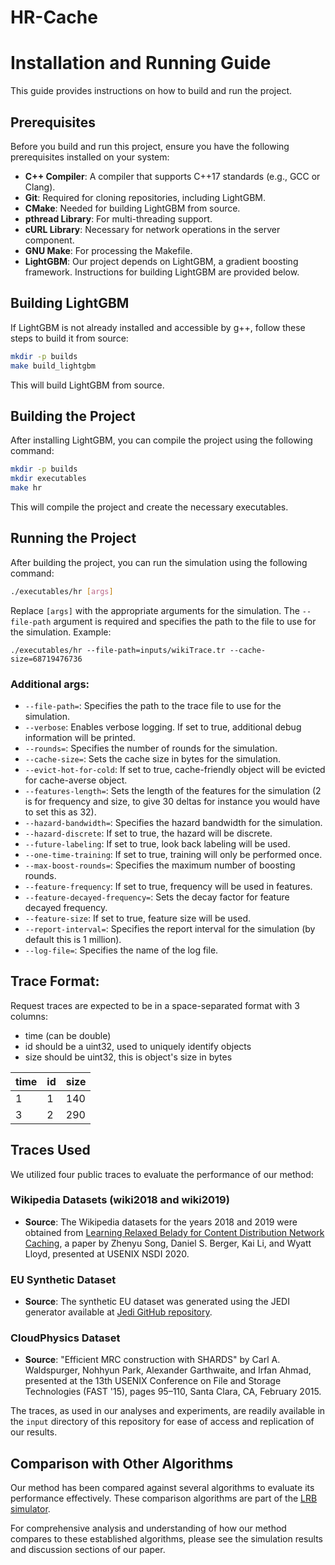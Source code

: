 # HR-Cache

# Installation and Running Guide

This guide provides instructions on how to build and run the project.

## Prerequisites

Before you build and run this project, ensure you have the following prerequisites installed on your system:

- **C++ Compiler**: A compiler that supports C++17 standards (e.g., GCC or Clang).
- **Git**: Required for cloning repositories, including LightGBM.
- **CMake**: Needed for building LightGBM from source.
- **pthread Library**: For multi-threading support.
- **cURL Library**: Necessary for network operations in the server component.
- **GNU Make**: For processing the Makefile.
- **LightGBM**: Our project depends on LightGBM, a gradient boosting framework. Instructions for building LightGBM are provided below.

## Building LightGBM
If LightGBM is not already installed and accessible by g++, follow these steps to build it from source:

```bash
mkdir -p builds
make build_lightgbm
```

This will build LightGBM from source.

## Building the Project

After installing LightGBM, you can compile the project using the following command:

```bash
mkdir -p builds
mkdir executables
make hr
```

This will compile the project and create the necessary executables.

## Running the Project

After building the project, you can run the simulation using the following command:

```bash
./executables/hr [args]
```

Replace `[args]` with the appropriate arguments for the simulation. The `--file-path` argument is required and specifies the path to the file to use for the simulation. Example:

```bashe
./executables/hr --file-path=inputs/wikiTrace.tr --cache-size=68719476736
```

### Additional args:

- `--file-path=`: Specifies the path to the trace file to use for the simulation.
- `--verbose`: Enables verbose logging. If set to true, additional debug information will be printed.
- `--rounds=`: Specifies the number of rounds for the simulation.
- `--cache-size=`: Sets the cache size in bytes for the simulation.
- `--evict-hot-for-cold`: If set to true, cache-friendly object will be evicted for cache-averse object.
- `--features-length=`: Sets the length of the features for the simulation (2 is for frequency and size, to give 30 deltas for instance you would have to set this as 32).
- `--hazard-bandwidth=`: Specifies the hazard bandwidth for the simulation.
- `--hazard-discrete`: If set to true, the hazard will be discrete.
- `--future-labeling`: If set to true, look back labeling will be used.
- `--one-time-training`: If set to true, training will only be performed once.
- `--max-boost-rounds=`: Specifies the maximum number of boosting rounds.
- `--feature-frequency`: If set to true, frequency will be used in features.
- `--feature-decayed-frequency=`: Sets the decay factor for feature decayed frequency.
- `--feature-size`: If set to true, feature size will be used.
- `--report-interval=`: Specifies the report interval for the simulation (by default this is 1 million).
- `--log-file=`: Specifies the name of the log file.


## Trace Format:
Request traces are expected to be in a space-separated format with 3 columns:

* time (can be double)
* id should be a uint32, used to uniquely identify objects
* size should be uint32, this is object's size in bytes

| time | id | size |
|-----------------|-----------------|-----------------|
| 1  | 1  | 140  |
| 3  | 2  | 290  |

## Traces Used

We utilized four public traces to evaluate the performance of our method:

### Wikipedia Datasets (wiki2018 and wiki2019)

- **Source**: The Wikipedia datasets for the years 2018 and 2019 were obtained from [Learning Relaxed Belady for Content Distribution Network Caching](https://github.com/sunnyszy/lrb), a paper by Zhenyu Song, Daniel S. Berger, Kai Li, and Wyatt Lloyd, presented at USENIX NSDI 2020.

### EU Synthetic Dataset

- **Source**: The synthetic EU dataset was generated using the JEDI generator available at [Jedi GitHub repository](https://github.com/UMass-LIDS/Jedi).

### CloudPhysics Dataset

- **Source**: "Efficient MRC construction with SHARDS" by Carl A. Waldspurger, Nohhyun Park, Alexander Garthwaite, and Irfan Ahmad, presented at the 13th USENIX Conference on File and Storage Technologies (FAST '15), pages 95–110, Santa Clara, CA, February 2015. 

The traces, as used in our analyses and experiments, are readily available in the `input` directory of this repository for ease of access and replication of our results.

## Comparison with Other Algorithms

Our method has been compared against several algorithms to evaluate its performance effectively. These comparison algorithms are part of the [LRB simulator](https://github.com/sunnyszy/lrb).

For comprehensive analysis and understanding of how our method compares to these established algorithms, please see the simulation results and discussion sections of our paper.
